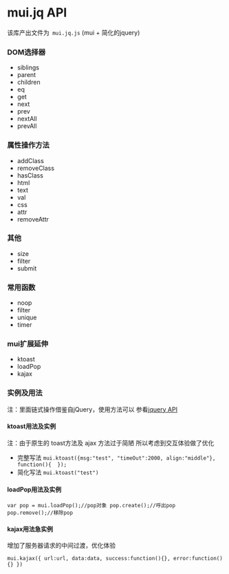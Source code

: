 mui.jq API 
==========

 该库产出文件为``` mui.jq.js``` (mui + 简化的jquery)

### DOM选择器 ###

- siblings
- parent
- children
- eq
- get
- next
- prev
- nextAll
- prevAll

### 属性操作方法 ###

- addClass
- removeClass
- hasClass
- html
- text
- val
- css
- attr
- removeAttr

### 其他 ###

- size
- filter
- submit

### 常用函数 ###

- noop
- filter
- unique
- timer

### mui扩展延伸 ###

- ktoast 
- loadPop
- kajax

### 实例及用法 ###

注：里面链式操作借鉴自jQuery，使用方法可以 参看[jquery API](http://jquery.cuishifeng.cn/)

#### ktoast用法及实例 ####

注：由于原生的 toast方法及 ajax 方法过于简陋 所以考虑到交互体验做了优化

- 完整写法
`mui.ktoast({msg:"test", "timeOut":2000, align:"middle"}, function(){  });`
- 简化写法
`mui.ktoast("test")`
 
#### loadPop用法及实例 ####

`var pop = mui.loadPop();//pop对象
pop.create();//呼出pop
pop.remove();//移除pop`
 
#### kajax用法急实例 ####

增加了服务器请求的中间过渡，优化体验

`mui.kajax({
url:url,
data:data,
success:function(){},
error:function(){}
})`